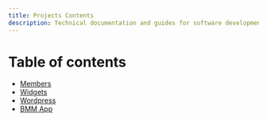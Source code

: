 ```yaml
---
title: Projects Contents
description: Technical documentation and guides for software development in BCC
---
```


# Table of contents

* [Members](bcc-membership)
* [Widgets](bcc-widgets)
* [Wordpress](bcc-wp)
* [BMM App](bmm-app)